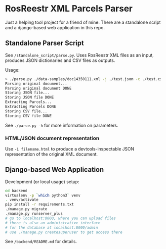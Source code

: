 # RosReestr XML Parcels Parser

Just a helping tool project for a friend of mine. There are a standalone script and a django-based web application in this repo. 

## Standalone Parser Script

See `/standalone_script/parse.py`. Uses RosReestr XML files as an input, produces JSON dictionaries and CSV files as outputs.

Usage:

```bash
> ./parse.py ./data-samples/doc14350111.xml -j ./test.json -c ./test.csv -v
Parsing original document...
Parsing original document DONE
Storing JSON file...
Storing JSON file DONE
Extracting Parcels...
Extracting Parcels DONE
Storing CSV file...
Storing CSV file DONE
```

See `./parse.py -h` for more information on parameters.

### HTML/JSON document representation

Use `-i filename.html` to produce a devtools-inspectable JSON representation of the original XML document.  

## Django-based Web Application

Development (or local usage) setup:

```bash
cd backend
virtualenv -p `which python3` venv
. venv/activate
pip install -r requirements.txt
./manage.py migrate
./manage.py runserver_plus
# go to localhost:8000, where you can upload files
# there is also an administrative interface
# for the database at localhost:8000/admin
# use ./manage.py createsuperuser to get access there
```

See `/backend/README.md` for details.